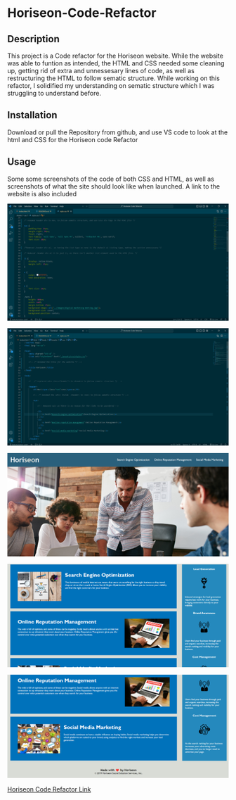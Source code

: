 # Horiseon-Code-Refactor

## Description

This project is a Code refactor for the Horiseon website. While the website was able to funtion as intended, the HTML and CSS needed some cleaning up, getting rid of extra and unnessesary lines of code, as well as restructuring the HTML to follow sematic structure. While working on this refactor, I solidified my understanding on sematic structure which I was struggling to understand before. 

## Installation

Download or pull the Repository from github, and use VS code to look at the html and CSS for the Horiseon code Refactor

## Usage 

Some some screenshots of the code of both CSS and HTML, as well as screenshots of what the site should look like when launched.
A link to the website is also included

![CSS](Assets/images/CSS.png)

![HTML](Assets/images/HTML.png)

![Top](Assets/images/Website-Top.png)

![Middle](Assets/images/Website-Mid.png)

![Bottom](Assets/images/Website-Bottom.png)

[Horiseon Code Refactor Link](https://dksolomon.github.io/Horiseon-Code-Refactor/)



